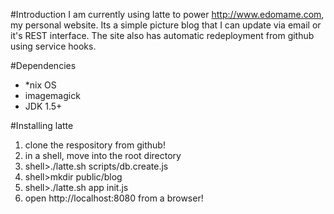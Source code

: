 #Introduction
I am currently using latte to power <http://www.edomame.com>, my personal website. Its a simple picture blog that I can update via email or it's REST interface. The site also has automatic redeployment from github using service hooks.

#Dependencies
* \*nix OS
* imagemagick
* JDK 1.5+

#Installing latte
1. clone the respository from github!
1. in a shell, move into the root directory
1. shell>./latte.sh scripts/db.create.js
1. shell>mkdir public/blog
1. shell>./latte.sh app init.js
1. open http://localhost:8080 from a browser!
